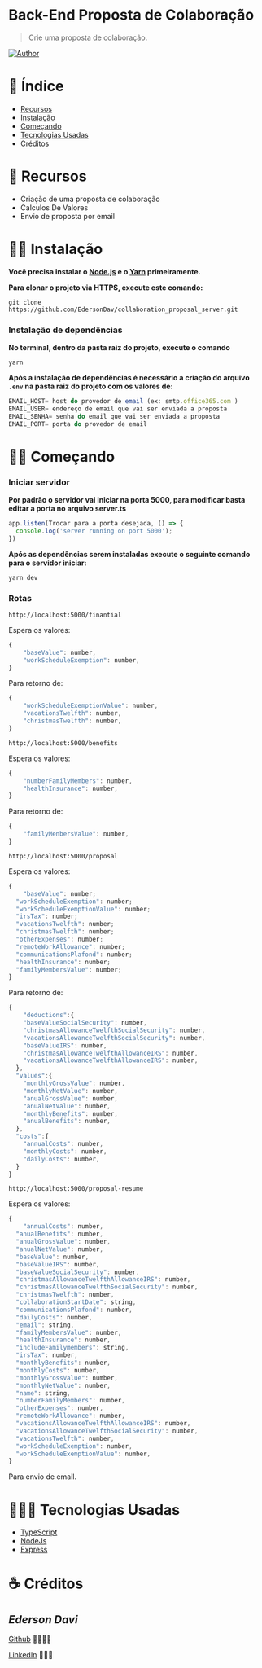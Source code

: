 # Back-End Proposta de Colaboração

>Crie uma proposta de colaboração.

[![Author](https://img.shields.io/badge/author-EdersonDav-000000?style=flat-square)](https://github.com/EdersonDav)

# 📌 Índice

- [Recursos](#-recursos)
- [Instalação](#-instalação)
- [Começando](#-começando)
- [Tecnologias Usadas](#-tecnologias-usadas)
- [Créditos](#-créditos)

# 🚀 Recursos

- Criação de uma proposta de colaboração
- Calculos De Valores
- Envio de proposta por email


# 👷🏿 Instalação

**Você precisa instalar o [Node.js](https://nodejs.org/en/download/) e o [Yarn](https://yarnpkg.com/) primeiramente.**

**Para clonar o projeto via HTTPS, execute este comando:**

`git clone https://github.com/EdersonDav/collaboration_proposal_server.git`

### Instalação de dependências

**No terminal, dentro da pasta raiz do projeto, execute o comando**

`yarn`

**Após a instalação de dependências é necessário a criação do arquivo `.env` na pasta raiz do projeto com os valores de:**

~~~javascript
EMAIL_HOST= host do provedor de email (ex: smtp.office365.com )
EMAIL_USER= endereço de email que vai ser enviada a proposta 
EMAIL_SENHA= senha do email que vai ser enviada a proposta 
EMAIL_PORT= porta do provedor de email 
~~~

# 🏃🏿 Começando

### Iniciar servidor

**Por padrão o servidor vai iniciar na porta 5000, para modificar basta editar a porta no arquivo server.ts**

~~~javascript
app.listen(Trocar para a porta desejada, () => {
  console.log('server running on port 5000');
})
~~~

**Após as dependências serem instaladas execute o seguinte comando para o servidor iniciar:**

`yarn dev`

### Rotas

`http://localhost:5000/finantial`

Espera os valores:

~~~javascript
{
	"baseValue": number,
	"workScheduleExemption": number,
}
~~~

Para retorno de: 

~~~javascript
{
	"workScheduleExemptionValue": number,
	"vacationsTwelfth": number,
	"christmasTwelfth": number,
}
~~~

`http://localhost:5000/benefits`

Espera os valores:

~~~javascript
{
	"numberFamilyMembers": number,
	"healthInsurance": number,
}
~~~

Para retorno de: 

~~~javascript
{
	"familyMenbersValue": number,
}
~~~

`http://localhost:5000/proposal`

Espera os valores:

~~~javascript
{
	"baseValue": number;
  "workScheduleExemption": number;
  "workScheduleExemptionValue": number;
  "irsTax": number;
  "vacationsTwelfth": number;
  "christmasTwelfth": number;
  "otherExpenses": number;
  "remoteWorkAllowance": number;
  "communicationsPlafond": number;
  "healthInsurance": number;
  "familyMembersValue": number;
}
~~~

Para retorno de: 

~~~javascript
{
	"deductions":{
    "baseValueSocialSecurity": number,
    "christmasAllowanceTwelfthSocialSecurity": number,
    "vacationsAllowanceTwelfthSocialSecurity": number,
    "baseValueIRS": number,
    "christmasAllowanceTwelfthAllowanceIRS": number,
    "vacationsAllowanceTwelfthAllowanceIRS": number,
  },
  "values":{
    "monthlyGrossValue": number,
    "monthlyNetValue": number,
    "anualGrossValue": number,
    "anualNetValue": number,
    "monthlyBenefits": number,
    "anualBenefits": number,
  },
  "costs":{
    "annualCosts": number,
    "monthlyCosts": number,
    "dailyCosts": number,
  }
}
~~~

`http://localhost:5000/proposal-resume`

Espera os valores:

~~~javascript
{
	"annualCosts": number,
  "anualBenefits": number,
  "anualGrossValue": number,
  "anualNetValue": number,
  "baseValue": number,
  "baseValueIRS": number,
  "baseValueSocialSecurity": number,
  "christmasAllowanceTwelfthAllowanceIRS": number,
  "christmasAllowanceTwelfthSocialSecurity": number,
  "christmasTwelfth": number,
  "collaborationStartDate": string,
  "communicationsPlafond": number,
  "dailyCosts": number,
  "email": string,
  "familyMembersValue": number,
  "healthInsurance": number,
  "includeFamilymembers": string,
  "irsTax": number,
  "monthlyBenefits": number,
  "monthlyCosts": number,
  "monthlyGrossValue": number,
  "monthlyNetValue": number,
  "name": string,
  "numberFamilyMembers": number,
  "otherExpenses": number,
  "remoteWorkAllowance": number,
  "vacationsAllowanceTwelfthAllowanceIRS": number,
  "vacationsAllowanceTwelfthSocialSecurity": number,
  "vacationsTwelfth": number,
  "workScheduleExemption": number,
  "workScheduleExemptionValue": number,
}
~~~

Para envio de email.

# 👨🏿‍💻 Tecnologias Usadas

* [TypeScript](https://www.typescriptlang.org/)
* [NodeJs](https://nodejs.org/en/)
* [Express](https://expressjs.com/)

# ☕ Créditos

## <i>Ederson Davi</i>

[Github](https://github.com/EdersonDav) 👨🏿‍🎓🚀

[LinkedIn](https://www.linkedin.com/in/silvaedersonqueiroz) 👨🏿‍👔
